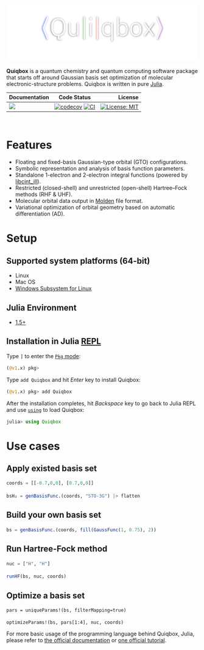 <p align="center">
  <img width="500" src="docs/src/assets/logo.png">
</p>

**Quiqbox** is a quantum chemistry and quantum computing software package that starts off around Gaussian basis set optimization of molecular electronic-structure problems. Quiqbox is written in pure [Julia](https://julialang.org/).

| Documentation | Code Status | License |
| :--- | :---: | ---: |
| [![][Doc-l-img]][Doc-latest] | [![codecov][codecov-img]][codecov-url] [![CI][GA-CI-img]][GA-CI-url] | [![License: MIT][License-img]][License-url] |

<br />

# Features

* Floating and fixed-basis Gaussian-type orbital (GTO) configurations.
* Symbolic representation and analysis of basis function parameters.
* Standalone 1-electron and 2-electron integral functions (powered by [libcint_jll](https://github.com/JuliaBinaryWrappers/libcint_jll.jl)).
* Restricted (closed-shell) and unrestricted (open-shell) Hartree–Fock methods (RHF & UHF).
* Molecular orbital data output in [Molden](https://www3.cmbi.umcn.nl/molden/) file format.
* Variational optimization of orbital geometry based on automatic differentiation (AD).

# Setup

## Supported system platforms (64-bit)
* Linux
* Mac OS
* [Windows Subsystem for Linux](https://docs.microsoft.com/en-us/windows/wsl/about)

## Julia Environment
* [1.5+](https://github.com/frankwswang/Quiqbox.jl/actions/workflows/CI.yml)

## Installation in Julia [REPL](https://docs.julialang.org/en/v1/manual/getting-started/)

Type `]` to enter the [`Pkg` mode](https://docs.julialang.org/en/v1/stdlib/REPL/#Pkg-mode):

```julia
(@v1.x) pkg>
```

Type `add Quiqbox` and hit *Enter* key to install Quiqbox:

```julia
(@v1.x) pkg> add Quiqbox
```

After the installation completes, hit *Backspace* key to go back to Julia REPL and use [`using`](https://docs.julialang.org/en/v1/base/base/#using) to load Quiqbox:

```julia
julia> using Quiqbox
```

# Use cases

## Apply existed basis set
```julia
coords = [[-0.7,0,0], [0.7,0,0]]

bsH₂ = genBasisFunc.(coords, "STO-3G") |> flatten
```

## Build your own basis set
```julia
bs = genBasisFunc.(coords, fill(GaussFunc(1, 0.75), 2))
```

## Run Hartree-Fock method
```julia
nuc = ["H", "H"]

runHF(bs, nuc, coords)
```

## Optimize a basis set
```
pars = uniqueParams!(bs, filterMapping=true)

optimizeParams!(bs, pars[1:4], nuc, coords)
```

For more basic usage of the programming language behind Quiqbox, Julia, please refer to [the official documentation](https://docs.julialang.org/) or [one official tutorial](https://juliaacademy.com/p/intro-to-julia).


[Doc-stable]:  https://frankwswang.github.io/Quiqbox.jl/stable
[Doc-latest]:  https://frankwswang.github.io/Quiqbox.jl/dev
[Doc-s-img]:   https://img.shields.io/badge/docs-stable-blue.svg
[Doc-l-img]:   https://img.shields.io/badge/docs-latest-blue.svg
[GA-CI-img]:   https://github.com/frankwswang/Quiqbox.jl/actions/workflows/CI.yml/badge.svg?branch=main
[GA-CI-url]:   https://github.com/frankwswang/Quiqbox.jl/actions/workflows/CI.yml
[codecov-img]: https://codecov.io/gh/frankwswang/Quiqbox.jl/branch/main/graph/badge.svg?token=Z1XOA39DV2
[codecov-url]: https://codecov.io/gh/frankwswang/Quiqbox.jl
[License-img]: https://img.shields.io/badge/License-MIT-blueviolet.svg
[License-url]: https://opensource.org/licenses/MIT